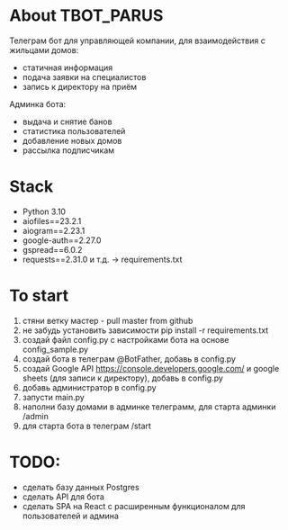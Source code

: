 # About TBOT_PARUS
Телеграм бот для управляющей компании, для взаимодействия с жильцами домов:
- статичная информация
- подача заявки на специалистов
- запись к директору на приём

Админка бота:
- выдача и снятие банов
- статистика пользователей
- добавление новых домов
- рассылка подписчикам

# Stack
- Python 3.10
- aiofiles==23.2.1
- aiogram==2.23.1
- google-auth==2.27.0
- gspread==6.0.2
- requests==2.31.0
и т.д. -> requirements.txt

# To start 

1. стяни ветку мастер - pull master from github
2. не забудь установить зависимости pip install -r requirements.txt
3. создай файл config.py с настройками бота на основе config_sample.py
4. создай бота в телеграм @BotFather, добавь в config.py
5. создай Google API https://console.developers.google.com/ и google sheets (для записи к директору), добавь в config.py
6. добавь администратор в config.py
7. запусти main.py
8. наполни базу домами в админке телеграмм, для старта админки /admin
9. для старта бота в телеграм /start
  

# TODO:
- сделать базу данных Postgres
- сделать API для бота
- сделать SPA на React с расширенным функционалом для пользователей и админа
